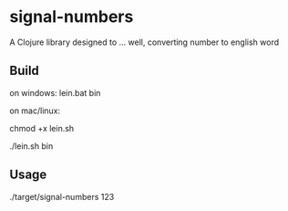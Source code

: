 # signal-numbers

A Clojure library designed to ... well, converting number to english word

## Build

on windows:
lein.bat bin

on mac/linux:

chmod +x lein.sh

./lein.sh bin

## Usage

./target/signal-numbers 123 

